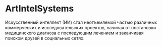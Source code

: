 # ArtIntelSystems
Искусственный интеллект (ИИ) стал неотъемлемой частью различных коммерческих и исследовательских проектов, начиная от постановки медицинского диагноза c последующим лечением и заканчивая поиском друзей в социальных сетях.

